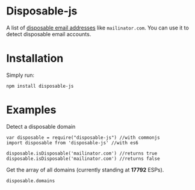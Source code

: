 # Disposable-js

A list of [disposable email addresses](http://en.wikipedia.org/wiki/Disposable_email_address)  like  `mailinator.com`. You can use it to detect  disposable email accounts.

# Installation
Simply run:
```
npm install disposable-js
```

# Examples
Detect a disposable domain
```
var disposable = require("disposable-js") //with commonjs
import disposable from 'disposable-js' //with es6

disposable.isDisposable('mailinator.com') //returns true
disposable.isDisposable('mailinator.com') //returns false
```
Get the array of all domains (currently standing at **17792** ESPs).
```
disposable.domains
```
